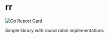 # rr
 
[![Go Report Card](https://goreportcard.com/badge/github.com/tengufromsky/rr)](https://goreportcard.com/report/github.com/tengufromsky/rr)

Simple library with round robin implementations
